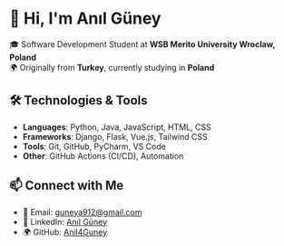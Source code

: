 # 👋 Hi, I'm Anıl Güney  

🎓 Software Development Student at **WSB Merito University Wroclaw, Poland**  
🌍 Originally from **Turkey**, currently studying in **Poland**  

## 🛠️ Technologies & Tools  
- **Languages**: Python, Java, JavaScript, HTML, CSS  
- **Frameworks**: Django, Flask, Vue.js, Tailwind CSS  
- **Tools**: Git, GitHub, PyCharm, VS Code  
- **Other**: GitHub Actions (CI/CD), Automation

## 📫 Connect with Me  
- 📧 Email: [guneya912@gmail.com](mailto:guneya912@gmail.com)  
- 💼 LinkedIn: [Anıl Güney](https://www.linkedin.com/in/anil-güney-6a4651270)  
- 🌍 GitHub: [Anil4Guney](https://github.com/Anil4Guney) 

<!---
Anil4Guney/Anil4Guney is a ✨ special ✨ repository because its `README.md` (this file) appears on your GitHub profile.
You can click the Preview link to take a look at your changes.
--->
